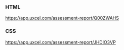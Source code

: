 ### HTML
https://app.uxcel.com/assessment-report/Q00ZWAHS

### CSS
https://app.uxcel.com/assessment-report/JHDIO3VP
